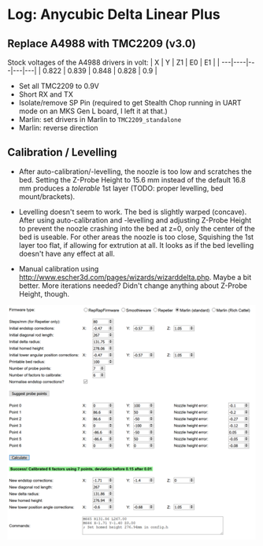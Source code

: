 # Log: Anycubic Delta Linear Plus

## Replace A4988 with TMC2209 (v3.0)

Stock voltages of the A4988 drivers in volt:
|  X  |  Y  |  Z1  |  E0  |  E1  |
| ---|----|---|---|---|
| 0.822 | 0.839 | 0.848 | 0.828 | 0.9 |

* Set all TMC2209 to 0.9V
* Short RX and TX
* Isolate/remove SP Pin (required to get Stealth Chop running in UART mode on an MKS Gen L board, I left it at that.)
* Marlin: set drivers in Marlin to `TMC2209_standalone`
* Marlin: reverse direction

## Calibration / Levelling

* After auto-calibration/-levelling, the noozle is too low and scratches the bed. Setting the Z-Probe Height to 15.6 mm instead of the default 16.8 mm produces a *tolerable* 1st layer (TODO: proper levelling, bed mount/brackets). 

* Levelling doesn't seem to work. The bed is slightly warped (concave). After using auto-calibration and -levelling and adjusting Z-Probe Height to prevent the noozle crashing into the bed at z=0, only the center of the bed is useable. For other areas the noozle is too close, Squishing the 1st layer too flat, if allowing for extrution at all. It looks as if the bed levelling doesn't have any effect at all. 

* Manual calibration using http://www.escher3d.com/pages/wizards/wizarddelta.php. Maybe a bit better. More iterations needed? Didn't change anything about Z-Probe Height, though. 

![](delta_calib_1.png)
